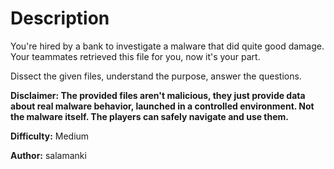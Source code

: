 # Description
You're hired by a bank to investigate a malware that did quite good damage. Your teammates retrieved this file for you, now it's your part.

Dissect the given files, understand the purpose, answer the questions.

**Disclaimer: The provided files aren't malicious, they just provide data about real malware behavior, launched in a controlled environment. Not the malware itself. The players can safely navigate and use them.**

**Difficulty:** Medium



**Author:** salamanki
